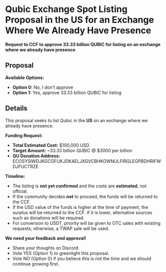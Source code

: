 # Qubic Exchange Spot Listing Proposal in the US for an Exchange Where We Already Have Presence

**Request to CCF to approve 33.33 billion QUBIC for listing on an exchange where we already have presence**

## Proposal

**Available Options:**  
- **Option 0:** No, I don’t approve  
- **Option 1:** Yes, approve 33.33 billion QUBIC for listing  

## Details

This proposal seeks to list Qubic in the **US** on an exchange where we already have presence.  

**Funding Request:**  
- **Total Estimated Cost:** $100,000 USD  
- **Target Amount:** ~33.33 billion QUBIC @ $3000 per billion  
- **QU Donation Address:** ECOSYSIWDJKGCGFUKJDKAELJXGVCBHKOWNULFIRGLEGPBDHRIFWDJFUCTRZE  

**Timeline:**  
- The listing is **not yet confirmed** and the costs are **estimated**, not official.  
- If the community decides **not** to proceed, the funds will be returned to the CCF.  
- If the USD value of the funds is higher at the time of payment, the surplus will be returned to the CCF. If it is lower, alternative sources such as donations will be required.  
- For conversion to USDT, priority will be given to OTC sales with existing requests; otherwise, a TWAP sale will be used.  

**We need your feedback and approval!**  
- Share your thoughts on Discord.  
- Vote YES (Option 1) to greenlight this proposal.  
- Vote NO (Option 0) if you believe this is not the time and we should continue growing first.  

